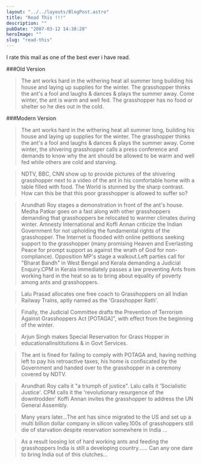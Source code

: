 ```yaml
---
layout: "../../layouts/BlogPost.astro"
title: "Read This !!!"
description: ""
pubDate: "2007-03-12 14:38:28"
heroImage: ""
slug: "read-this"
---
```


I rate this mail as one of the best ever i have read.

###Old Version
>The ant works hard in the withering heat all summer long building his house and laying up supplies for the winter. The grasshopper thinks the ant's a fool and laughs &amp; dances &amp; plays the summer away. Come winter, the ant is warm and well fed. The grasshopper has no food or shelter so he dies out in the cold.

###Modern Version

>The ant works hard in the withering heat all summer long, building his house and laying up supplies for the winter. The grasshopper thinks the ant's a fool and laughs &amp; dances &amp; plays the summer away. Come winter, the shivering grasshopper calls a press conference and demands to know why the ant should be allowed to be warm and well fed while others are cold and starving.

>NDTV, BBC, CNN show up to provide pictures of the shivering grasshopper next to a video of the ant in his comfortable home with a table filled with food. The World is stunned by the sharp contrast. How can this be that this poor grasshopper is allowed to suffer so?

>Arundhati Roy stages a demonstration in front of the ant's house. Medha Patkar goes on a fast along with other grasshoppers demanding that grasshoppers be relocated to warmer climates during winter. Amnesty International and Koffi Annan criticize the Indian Government for not upholding the fundamental rights of the grasshopper. The Internet is flooded with online petitions seeking support to the grasshopper (many promising Heaven and Everlasting Peace for prompt support as against the wrath of God for non-compliance). Opposition MP's stage a walkout.Left parties call for "Bharat Bandh" in West Bengal and Kerala demanding a Judicial Enquiry.CPM in Kerala immediately passes a law preventing Ants from working hard in the heat so as to bring about equality of poverty among ants and grasshoppers.

>Lalu Prasad allocates one free coach to Grasshoppers on all Indian Railway Trains, aptly named as the 'Grasshopper Rath'.

>Finally, the Judicial Committee drafts the Prevention of Terrorism Against Grasshoppers Act [POTAGA]", with effect from the beginning of the winter.

>Arjun Singh makes Special Reservation for Grass Hopper in educationalInsititutions &amp; in Govt Services.

>The ant is fined for failing to comply with POTAGA and, having nothing left to pay his retroactive taxes, his home is confiscated by the Government and handed over to the grasshopper in a ceremony covered by NDTV.

>Arundhati Roy calls it "a triumph of justice". Lalu calls it 'Socialistic Justice'. CPM calls it the 'revolutionary resurgence of the downtrodden' Koffi Annan invites the grasshopper to address the UN General Assembly.

>Many years later...The ant has since migrated to the US and set up a multi billion dollar company in silicon valley.100s of grasshoppers still die of starvation despite reservation somewhere in India ...

>As a result loosing lot of hard working ants and feeding the grasshoppers India is still a developing country...... Can any one dare to bring India out of this clutches...
